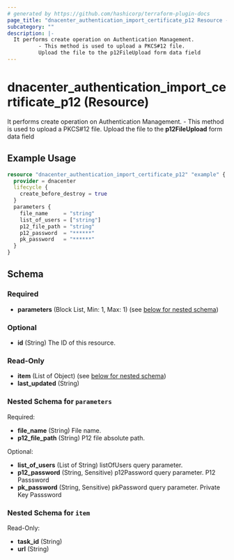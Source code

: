 ```yaml
---
# generated by https://github.com/hashicorp/terraform-plugin-docs
page_title: "dnacenter_authentication_import_certificate_p12 Resource - terraform-provider-dnacenter"
subcategory: ""
description: |-
  It performs create operation on Authentication Management.
          - This method is used to upload a PKCS#12 file.
          Upload the file to the p12FileUpload form data field
---
```


# dnacenter_authentication_import_certificate_p12 (Resource)

It performs create operation on Authentication Management.
		- This method is used to upload a PKCS#12 file.
		Upload the file to the **p12FileUpload** form data field

## Example Usage

```terraform
resource "dnacenter_authentication_import_certificate_p12" "example" {
  provider = dnacenter
  lifecycle {
    create_before_destroy = true
  }
  parameters {
    file_name     = "string"
    list_of_users = ["string"]
    p12_file_path = "string"
    p12_password  = "******"
    pk_password   = "******"
  }
}
```

<!-- schema generated by tfplugindocs -->
## Schema

### Required

- **parameters** (Block List, Min: 1, Max: 1) (see [below for nested schema](#nestedblock--parameters))

### Optional

- **id** (String) The ID of this resource.

### Read-Only

- **item** (List of Object) (see [below for nested schema](#nestedatt--item))
- **last_updated** (String)

<a id="nestedblock--parameters"></a>
### Nested Schema for `parameters`

Required:

- **file_name** (String) File name.
- **p12_file_path** (String) P12 file absolute path.

Optional:

- **list_of_users** (List of String) listOfUsers query parameter.
- **p12_password** (String, Sensitive) p12Password query parameter. P12 Passsword
- **pk_password** (String, Sensitive) pkPassword query parameter. Private Key Passsword


<a id="nestedatt--item"></a>
### Nested Schema for `item`

Read-Only:

- **task_id** (String)
- **url** (String)



